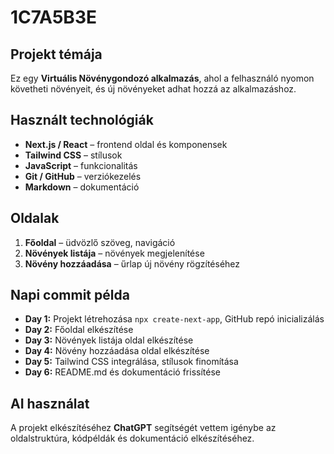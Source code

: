 # 1C7A5B3E

## Projekt témája
Ez egy **Virtuális Növénygondozó alkalmazás**, ahol a felhasználó nyomon követheti növényeit, és új növényeket adhat hozzá az alkalmazáshoz.

## Használt technológiák
- **Next.js / React** – frontend oldal és komponensek
- **Tailwind CSS** – stílusok
- **JavaScript** – funkcionalitás
- **Git / GitHub** – verziókezelés
- **Markdown** – dokumentáció

## Oldalak
1. **Főoldal** – üdvözlő szöveg, navigáció
2. **Növények listája** – növények megjelenítése
3. **Növény hozzáadása** – űrlap új növény rögzítéséhez

## Napi commit példa
- **Day 1:** Projekt létrehozása `npx create-next-app`, GitHub repó inicializálás
- **Day 2:** Főoldal elkészítése
- **Day 3:** Növények listája oldal elkészítése
- **Day 4:** Növény hozzáadása oldal elkészítése
- **Day 5:** Tailwind CSS integrálása, stílusok finomítása
- **Day 6:** README.md és dokumentáció frissítése

## AI használat
A projekt elkészítéséhez **ChatGPT** segítségét vettem igénybe az oldalstruktúra, kódpéldák és dokumentáció elkészítéséhez.
